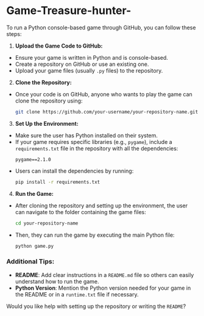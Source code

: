 # Game-Treasure-hunter-
To run a Python console-based game through GitHub, you can follow these steps:

 1. **Upload the Game Code to GitHub:**
   - Ensure your game is written in Python and is console-based.
   - Create a repository on GitHub or use an existing one.
   - Upload your game files (usually `.py` files) to the repository.

 2. **Clone the Repository:**
   - Once your code is on GitHub, anyone who wants to play the game can clone the repository using:
     ```bash
     git clone https://github.com/your-username/your-repository-name.git
     ```

 3. **Set Up the Environment:**
   - Make sure the user has Python installed on their system.
   - If your game requires specific libraries (e.g., `pygame`), include a `requirements.txt` file in the repository with all the dependencies:
     ```
     pygame==2.1.0
     ```
   - Users can install the dependencies by running:
     ```bash
     pip install -r requirements.txt
     ```

 4. **Run the Game:**
   - After cloning the repository and setting up the environment, the user can navigate to the folder containing the game files:
     ```bash
     cd your-repository-name
     ```
   - Then, they can run the game by executing the main Python file:
     ```bash
     python game.py
     ```

### Additional Tips:
- **README**: Add clear instructions in a `README.md` file so others can easily understand how to run the game.
- **Python Version**: Mention the Python version needed for your game in the README or in a `runtime.txt` file if necessary.

Would you like help with setting up the repository or writing the `README`?

